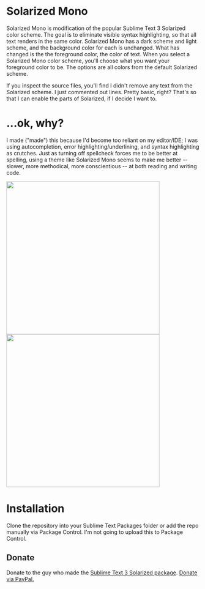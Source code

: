 # Solarized Mono

Solarized Mono is modification of the popular Sublime Text 3 Solarized color scheme. The goal is to eliminate visible syntax highlighting, so that all text renders in the same color. Solarized Mono has a dark scheme and light scheme, and the background color for each is unchanged. What has changed is the the foreground color, the color of text. When you select a Solarized Mono color scheme, you'll choose what you want your foreground color to be. The options are all colors from the default Solarized scheme.

If you inspect the source files, you'll find I didn't remove any text from the Solarized scheme. I just commented out lines. Pretty basic, right? That's so that I can enable the parts of Solarized, if I decide I want to.

# ...ok, why?
I made ("made") this because I'd become too reliant on my editor/IDE; I was using autocompletion, error highlighting/underlining, and syntax highlighting as crutches. Just as turning off spellcheck forces me to be better at spelling, using a theme like Solarized Mono seems to make me better -- slower, more methodical, more conscientious -- at both reading and writing code.

<img src="https://raw.githubusercontent.com/smk291/Solarized-Mono/master/solarizedmonolight.jpg" width="400"> <img src="https://raw.githubusercontent.com/smk291/Solarized-Mono/master/solarizedmonodark.jpg" width="400">

# Installation

Clone the repository into your Sublime Text Packages folder or add the repo manually via Package Control. I'm not going to upload this to Package Control.

## Donate

Donate to the guy who made the [Sublime Text 3 Solarized package](https://github.com/braver/Solarized). [Donate via PayPal.](https://paypal.me/pools/c/8aniLejX25)
